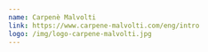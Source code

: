 ```yaml
---
name: Carpenè Malvolti
link: https://www.carpene-malvolti.com/eng/intro
logo: /img/logo-carpene-malvolti.jpg
---
```

